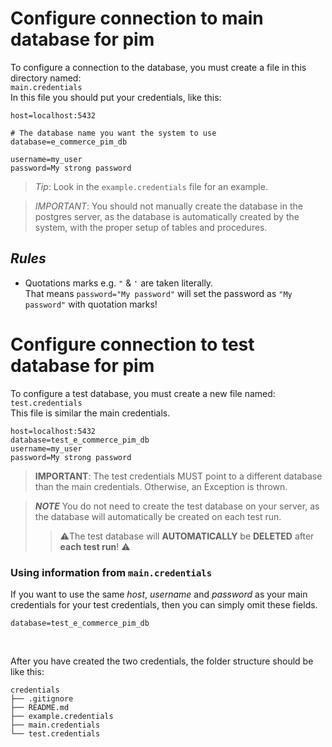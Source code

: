 # Configure connection to main database for pim
To configure a connection to the database, you must create a file
in this directory named:  
`main.credentials`  
In this file you should put your credentials, like this: 

```properties
host=localhost:5432

# The database name you want the system to use
database=e_commerce_pim_db

username=my_user
password=My strong password
```

> *Tip*: Look in the `example.credentials` file for an example.

 
> *IMPORTANT*: You should not manually create the database in the postgres server, 
> as the database is automatically created by the system, with the proper setup of
> tables and procedures.

## *Rules*  
* Quotations marks e.g. `"` & `'` are taken literally.   
  That means `password="My password"` will set the password
  as `"My password"` with quotation marks!



# Configure connection to test database for pim
To configure a test database, you must create a new file named:  
`test.credentials`  
This file is similar the main credentials. 


```properties
host=localhost:5432
database=test_e_commerce_pim_db
username=my_user
password=My strong password
```

> **IMPORTANT**: The test credentials MUST point to a different database than
> the main credentials. Otherwise, an Exception is thrown. 


> ***NOTE*** You do not need to create the test database on your server, 
> as the database will automatically be created on each test run. 
> > ⚠️The test database will **AUTOMATICALLY** be **DELETED**
> > after **each test run**! ⚠️


### Using information from `main.credentials`
If you want to use the same _host_, _username_ and _password_ as your main credentials
for your test credentials, then you can simply omit these fields. 

```properties
database=test_e_commerce_pim_db
```

<!--
> *Tip*: If `host`, `username` and `password` are omitted, like in the example above
> the _host_, _username_ and _password_ from the `main.credentials` file are used. 
-->

<br>

After you have created the two credentials, 
the folder structure should be like this:

```
credentials
├── .gitignore
├── README.md
├── example.credentials
├── main.credentials
└── test.credentials
```